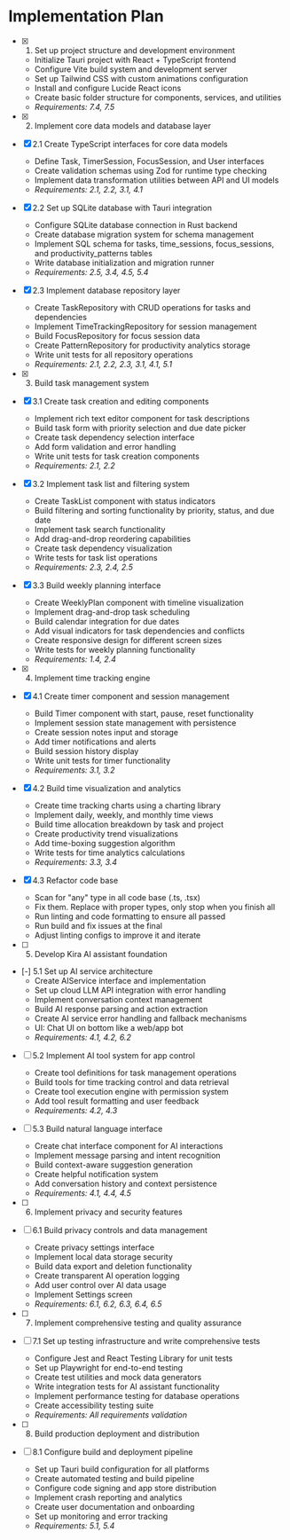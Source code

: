 # Implementation Plan

- [x] 1. Set up project structure and development environment
  - Initialize Tauri project with React + TypeScript frontend
  - Configure Vite build system and development server
  - Set up Tailwind CSS with custom animations configuration
  - Install and configure Lucide React icons
  - Create basic folder structure for components, services, and utilities
  - _Requirements: 7.4, 7.5_

- [x] 2. Implement core data models and database layer
- [x] 2.1 Create TypeScript interfaces for core data models
  - Define Task, TimerSession, FocusSession, and User interfaces
  - Create validation schemas using Zod for runtime type checking
  - Implement data transformation utilities between API and UI models
  - _Requirements: 2.1, 2.2, 3.1, 4.1_

- [x] 2.2 Set up SQLite database with Tauri integration
  - Configure SQLite database connection in Rust backend
  - Create database migration system for schema management
  - Implement SQL schema for tasks, time_sessions, focus_sessions, and productivity_patterns tables
  - Write database initialization and migration runner
  - _Requirements: 2.5, 3.4, 4.5, 5.4_

- [x] 2.3 Implement database repository layer
  - Create TaskRepository with CRUD operations for tasks and dependencies
  - Implement TimeTrackingRepository for session management
  - Build FocusRepository for focus session data
  - Create PatternRepository for productivity analytics storage
  - Write unit tests for all repository operations
  - _Requirements: 2.1, 2.2, 2.3, 3.1, 4.1, 5.1_

- [x] 3. Build task management system
- [x] 3.1 Create task creation and editing components
  - Implement rich text editor component for task descriptions
  - Build task form with priority selection and due date picker
  - Create task dependency selection interface
  - Add form validation and error handling
  - Write unit tests for task creation components
  - _Requirements: 2.1, 2.2_

- [x] 3.2 Implement task list and filtering system
  - Create TaskList component with status indicators
  - Build filtering and sorting functionality by priority, status, and due date
  - Implement task search functionality
  - Add drag-and-drop reordering capabilities
  - Create task dependency visualization
  - Write tests for task list operations
  - _Requirements: 2.3, 2.4, 2.5_

- [x] 3.3 Build weekly planning interface
  - Create WeeklyPlan component with timeline visualization
  - Implement drag-and-drop task scheduling
  - Build calendar integration for due dates
  - Add visual indicators for task dependencies and conflicts
  - Create responsive design for different screen sizes
  - Write tests for weekly planning functionality
  - _Requirements: 1.4, 2.4_

- [x] 4. Implement time tracking engine
- [x] 4.1 Create timer component and session management
  - Build Timer component with start, pause, reset functionality
  - Implement session state management with persistence
  - Create session notes input and storage
  - Add timer notifications and alerts
  - Build session history display
  - Write unit tests for timer functionality
  - _Requirements: 3.1, 3.2_

- [x] 4.2 Build time visualization and analytics
  - Create time tracking charts using a charting library
  - Implement daily, weekly, and monthly time views
  - Build time allocation breakdown by task and project
  - Create productivity trend visualizations
  - Add time-boxing suggestion algorithm
  - Write tests for time analytics calculations
  - _Requirements: 3.3, 3.4_

- [x] 4.3 Refactor code base
  - Scan for "any" type in all code base (.ts, .tsx)
  - Fix them. Replace with proper types, only stop when you finish all
  - Run linting and code formatting to ensure all passed
  - Run build and fix issues at the final
  - Adjust linting configs to improve it and iterate

- [ ] 5. Develop Kira AI assistant foundation
- [-] 5.1 Set up AI service architecture
  - Create AIService interface and implementation
  - Set up cloud LLM API integration with error handling
  - Implement conversation context management
  - Build AI response parsing and action extraction
  - Create AI service error handling and fallback mechanisms
  - UI: Chat UI on bottom like a web/app bot
  - _Requirements: 4.1, 4.2, 6.2_

- [ ] 5.2 Implement AI tool system for app control
  - Create tool definitions for task management operations
  - Build tools for time tracking control and data retrieval
  - Create tool execution engine with permission system
  - Add tool result formatting and user feedback
  - _Requirements: 4.2, 4.3_

- [ ] 5.3 Build natural language interface
  - Create chat interface component for AI interactions
  - Implement message parsing and intent recognition
  - Build context-aware suggestion generation
  - Create helpful notification system
  - Add conversation history and context persistence
  - _Requirements: 4.1, 4.4, 4.5_

- [ ] 6. Implement privacy and security features
- [ ] 6.1 Build privacy controls and data management
  - Create privacy settings interface
  - Implement local data storage security
  - Build data export and deletion functionality
  - Create transparent AI operation logging
  - Add user control over AI data usage
  - Implement Settings screen
  - _Requirements: 6.1, 6.2, 6.3, 6.4, 6.5_

- [ ] 7. Implement comprehensive testing and quality assurance
- [ ] 7.1 Set up testing infrastructure and write comprehensive tests
  - Configure Jest and React Testing Library for unit tests
  - Set up Playwright for end-to-end testing
  - Create test utilities and mock data generators
  - Write integration tests for AI assistant functionality
  - Implement performance testing for database operations
  - Create accessibility testing suite
  - _Requirements: All requirements validation_

- [ ] 8. Build production deployment and distribution
- [ ] 8.1 Configure build and deployment pipeline
  - Set up Tauri build configuration for all platforms
  - Create automated testing and build pipeline
  - Configure code signing and app store distribution
  - Implement crash reporting and analytics
  - Create user documentation and onboarding
  - Set up monitoring and error tracking
  - _Requirements: 5.1, 5.4_
